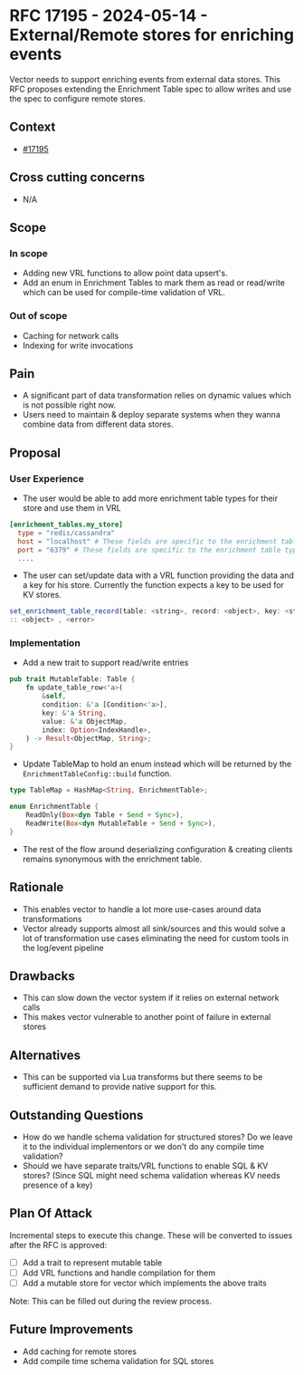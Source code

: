 # RFC 17195 - 2024-05-14 - External/Remote stores for enriching events

Vector needs to support enriching events from external data stores. This RFC proposes extending the Enrichment Table spec to allow writes and use the spec to configure remote stores.

## Context

- [#17195](https://github.com/vectordotdev/vector/issues/17195)

## Cross cutting concerns

- N/A

## Scope

### In scope

- Adding new VRL functions to allow point data upsert's.
- Add an enum in Enrichment Tables to mark them as read or read/write which can be used for compile-time validation of VRL.

### Out of scope

- Caching for network calls
- Indexing for write invocations

## Pain

- A significant part of data transformation relies on dynamic values which is not possible right now.
- Users need to maintain & deploy separate systems when they wanna combine data from different data stores.

## Proposal

### User Experience

- The user would be able to add more enrichment table types for their store and use them in VRL
```toml
[enrichment_tables.my_store]
  type = "redis/cassandra"
  host = "localhost" # These fields are specific to the enrichment table type
  port = "6379" # These fields are specific to the enrichment table type
  ....
```
- The user can set/update data with a VRL function providing the data and a key for his store. Currently the function expects a key to be used for KV stores.
```js
set_enrichment_table_record(table: <string>, record: <object>, key: <string>, [condition: <object>])
:: <object> , <error>
```

### Implementation

- Add a new trait to support read/write entries
```rust
pub trait MutableTable: Table {
    fn update_table_row<'a>(
        &self,
        condition: &'a [Condition<'a>],
        key: &'a String,
        value: &'a ObjectMap,
        index: Option<IndexHandle>,
    ) -> Result<ObjectMap, String>;
}
```

- Update TableMap to hold an enum instead which will be returned by the `EnrichmentTableConfig::build` function.
```rust
type TableMap = HashMap<String, EnrichmentTable>;

enum EnrichmentTable {
    ReadOnly(Box<dyn Table + Send + Sync>),
    ReadWrite(Box<dyn MutableTable + Send + Sync>),
}
```

- The rest of the flow around deserializing configuration & creating clients remains synonymous with the enrichment table.

## Rationale

- This enables vector to handle a lot more use-cases around data transformations
- Vector already supports almost all sink/sources and this would solve a lot of transformation use cases eliminating the need for custom tools in the log/event pipeline

## Drawbacks

- This can slow down the vector system if it relies on external network calls
- This makes vector vulnerable to another point of failure in external stores

## Alternatives

- This can be supported via Lua transforms but there seems to be sufficient demand to provide native support for this.

## Outstanding Questions

- How do we handle schema validation for structured stores? Do we leave it to the individual implementors or we don't do any compile time validation?
- Should we have separate traits/VRL functions to enable SQL & KV stores? (Since SQL might need schema validation whereas KV needs presence of a key)

## Plan Of Attack

Incremental steps to execute this change. These will be converted to issues after the RFC is approved:

- [ ] Add a trait to represent mutable table
- [ ] Add VRL functions and handle compilation for them
- [ ] Add a mutable store for vector which implements the above traits

Note: This can be filled out during the review process.

## Future Improvements

- Add caching for remote stores
- Add compile time schema validation for SQL stores
